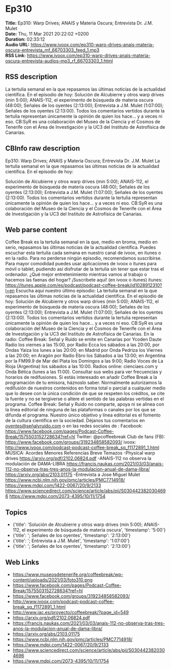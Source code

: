 # Ep310  
**Title:** Ep310: Warp Drives; ANAIS y Materia Oscura; Entrevista Dr. J.M. Mulet  
**Date:** Thu, 11 Mar 2021 20:22:02 +0200  
**Duration:** 02:33:12  
**Audio URL:** https://www.ivoox.com/ep310-warp-drives-anais-materia-oscura-entrevista_mf_66703303_feed_1.mp3  
**RSS Link:** https://www.ivoox.com/ep310-warp-drives-anais-materia-oscura-entrevista-audios-mp3_rf_66703303_1.html  

## RSS description
La tertulia semanal en la que repasamos las últimas noticias de la actualidad científica. En el episodio de hoy:
Solución de Alcubierre y otros warp drives (min 5:00); ANAIS-112, el experimento de búsqueda de materia oscura (48:00); Señales de los oyentes (2:13:00); Entrevista a J.M. Mulet (1:07:00); Señales de los oyentes (2:13:00). Todos los comentarios vertidos durante la tertulia representan únicamente la opinión de quien los hace... y a veces ni eso. CB:SyR es una colaboración del Museo de la Ciencia y el Cosmos de Tenerife con el Área de Investigación y la UC3 del Instituto de Astrofísica de Canarias.

## CBInfo raw description
Ep310: Warp Drives; ANAIS y Materia Oscura; Entrevista Dr. J.M. Mulet
La tertulia semanal en la que repasamos las últimas noticias de la actualidad científica. En el episodio de hoy:

Solución de Alcubierre y otros warp drives (min 5:00); ANAIS-112, el experimento de búsqueda de materia oscura (48:00); Señales de los oyentes (2:13:00); Entrevista a J.M. Mulet (1:07:00); Señales de los oyentes (2:13:00). Todos los comentarios vertidos durante la tertulia representan únicamente la opinión de quien los hace... y a veces ni eso. CB:SyR es una colaboración del Museo de la Ciencia y el Cosmos de Tenerife con el Área de Investigación y la UC3 del Instituto de Astrofísica de Canarias.


## Web parse content
Coffee Break es la tertulia semanal en la que, medio en broma, medio en serio, repasamos las últimas noticias de la actualidad científica. Puedes escuchar esta tertulia cada semana en nuestro canal de ivoox, en itunes o en la radio. Para no perderse ningún episodio, recomendamos suscribirse. Para mayor comodidad puedes usar aplicaciones de ivoox o itunes para móvil o tablet, pudiendo así disfrutar de la tertulia sin tener que estar tras el ordenador. ¿Qué mejor entretenimiento mientras vamos al trabajo o hacemos las faenas del hogar? ¡Suscríbete aquí! (en ivoox o itunes) itunes: https://itunes.apple.com/es/podcast/podcast-coffee-break/id1028912310?l=en Escucha aquí nuestro último episodio: La tertulia semanal en la que repasamos las últimas noticias de la actualidad científica. En el episodio de hoy: Solución de Alcubierre y otros warp drives (min 5:00); ANAIS-112, el experimento de búsqueda de materia oscura (48:00); Señales de los oyentes (2:13:00); Entrevista a J.M. Mulet (1:07:00); Señales de los oyentes (2:13:00). Todos los comentarios vertidos durante la tertulia representan únicamente la opinión de quien los hace… y a veces ni eso. CB:SyR es una colaboración del Museo de la Ciencia y el Cosmos de Tenerife con el Área de Investigación y la UC3 del Instituto de Astrofísica de Canarias. En la radio: Coffee Break: Señal y Ruido se emite en Canarias por Ycoden Daute Radio los viernes a las 15:00, por Radio Ecca los sábados a las 20:00, por Ondas Yaiza los lunes a las 20:00; en Madrid por Onda Pedriza los Viernes a las 20:00; en Aragón por Radio Ebro los Sábados a las 13:00; en Argentina por la FM99.9 de Mar del Plata los Domingos a las 9:00; Radio Voces de La Rioja (Argentina) los sábados a las 10:00. Radios online: cienciaes.com y Onda Bética (lunes a las 11:00). Consultar sus webs para ver frecuencias y horarios de redifusiones. Si estás interesado en añadir Coffee Break a la programación de tu emisora, háznoslo saber. Normalmente autorizamos la redifusión de nuestros contenidos en forma total o parcial a cualquier medio que lo desee con la única condición de que se respeten los créditos, se cite la fuente y no se tergiverse o altere el sentido de las palabras vertidas en el programa. Coffee Break: Señal y Ruido no comparte, apoya ni se alinea con la línea editorial de ninguna de las plataformas o canales por los que se difunda el programa. Nuestro único objetivo y línea editorial es el fomento de la cultura científica en la sociedad. Déjanos tus comentarios en oyentes@señalyruido.com o en las redes sociales de : Facebook: https://www.facebook.com/pages/Podcast-Coffee-Break/1575503152728634?ref=hl Twitter: @pcoffeebreak Club de fans (FB): https://www.facebook.com/groups/319234858582093/ ivoox: http://www.ivoox.com/podcast-podcast-coffee-break_sq_f1172891_1.html MÚSICA: Acordes Menores Referencias Breve Temazos -Physical warp drives https://arxiv.org/pdf/2102.06824.pdf -ANAIS-112 no observa la modulación de DAMA-LIBRA https://francis.naukas.com/2021/03/03/anais-112-no-observa-tras-tres-anos-la-modulacion-anual-de-dama-libra/ https://arxiv.org/abs/2103.01175 -Entrevista a Jose Miguel Mulet https://www.ncbi.nlm.nih.gov/pmc/articles/PMC7714918/ https://www.mdpi.com/1422-0067/20/9/2133 https://www.sciencedirect.com/science/article/abs/pii/S0304423820304696 https://www.mdpi.com/2073-4395/10/11/1754

## Topics
- {'title': 'Solución de Alcubierre y otros warp drives (min 5:00); ANAIS-112, el experimento de búsqueda de materia oscura', 'timestamp': '5:00'}
- {'title': '; Señales de los oyentes', 'timestamp': '2:13:00'}
- {'title': '; Entrevista a J.M. Mulet', 'timestamp': '1:07:00'}
- {'title': '; Señales de los oyentes', 'timestamp': '2:13:00'}
## Web Links
- https://www.museosdetenerife.org/coffeebreak/wp-content/uploads/2021/03/foto310.png
- https://www.facebook.com/pages/Podcast-Coffee-Break/1575503152728634?ref=hl
- https://www.facebook.com/groups/319234858582093/
- http://www.ivoox.com/podcast-podcast-coffee-break_sq_f1172891_1.html
- http://www.iac.es/proyecto/coffeebreak/?page_id=549
- https://arxiv.org/pdf/2102.06824.pdf
- https://francis.naukas.com/2021/03/03/anais-112-no-observa-tras-tres-anos-la-modulacion-anual-de-dama-libra/
- https://arxiv.org/abs/2103.01175
- https://www.ncbi.nlm.nih.gov/pmc/articles/PMC7714918/
- https://www.mdpi.com/1422-0067/20/9/2133
- https://www.sciencedirect.com/science/article/abs/pii/S0304423820304696
- https://www.mdpi.com/2073-4395/10/11/1754